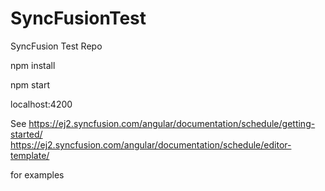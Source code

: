 # SyncFusionTest
SyncFusion Test Repo

npm install

npm start

localhost:4200

See https://ej2.syncfusion.com/angular/documentation/schedule/getting-started/
https://ej2.syncfusion.com/angular/documentation/schedule/editor-template/ 

for examples 
